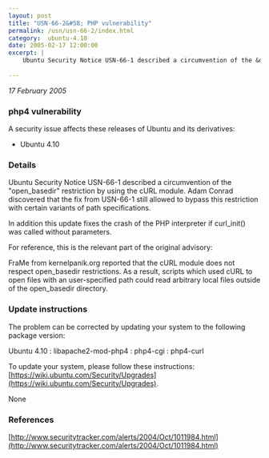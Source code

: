 ```yaml
---
layout: post
title: "USN-66-2&#58; PHP vulnerability"
permalink: /usn/usn-66-2/index.html
category:  ubuntu-4.10
date: 2005-02-17 12:00:00
excerpt: |
    Ubuntu Security Notice USN-66-1 described a circumvention of the &quot;open_basedir&quot; restriction by using the cURL module. Adam Conrad discovered that the fix from USN-66-1 still allowed to bypass this restriction with certain variants of path specifications.
    
--- 
```

 
 

*17 February 2005*

### php4 vulnerability

A security issue affects these releases of Ubuntu and its derivatives:

* Ubuntu 4.10

### Details

Ubuntu Security Notice USN-66-1 described a circumvention of the &quot;open_basedir&quot; restriction by using the cURL module. Adam Conrad discovered that the fix from USN-66-1 still allowed to bypass this restriction with certain variants of path specifications.

In addition this update fixes the crash of the PHP interpreter if curl_init() was called without parameters.

For reference, this is the relevant part of the original advisory:

 FraMe from kernelpanik.org reported that the cURL module does not respect open_basedir restrictions. As a result, scripts which used cURL to open files with an user-specified path could read arbitrary local files outside of the open_basedir directory.

### Update instructions

The problem can be corrected by updating your system to the following package version:

Ubuntu 4.10
 : libapache2-mod-php4 
 : php4-cgi 
 : php4-curl 

To update your system, please follow these instructions: [https://wiki.ubuntu.com/Security/Upgrades](https://wiki.ubuntu.com/Security/Upgrades).

None

### References

 
 [http://www.securitytracker.com/alerts/2004/Oct/1011984.html](http://www.securitytracker.com/alerts/2004/Oct/1011984.html)
 

